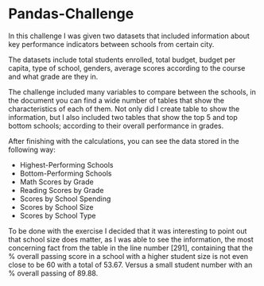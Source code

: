 # Pandas-Challenge

In this challenge I was given two datasets that included information about key performance indicators between schools from certain city.

The datasets include total students enrolled, total budget, budget per capita, type of school, genders, average scores according to the course and what grade are they in. 

The challenge included many variables to compare between the schools, in the document you can find a wide number of tables that show the characteristics of each of them. Not only did I create table to show the information, but I also included two tables that show the top 5 and top bottom schools; according to their overall performance in grades. 

After finishing with the calculations, you can see the data stored in the following way:
- Highest-Performing Schools
- Bottom-Performing Schools
- Math Scores by Grade
- Reading Scores by Grade
- Scores by School Spending
- Scores by School Size
- Scores by School Type

To be done with the exercise I decided that it was interesting to point out that school size does matter, as I was able to see the information, the most concerning fact from the table in the line number [291], containing that the % overall passing score in a school with a higher student size is not even close to be 60 with a total of 53.67. Versus a small student number with an % overall passing of 89.88.  

